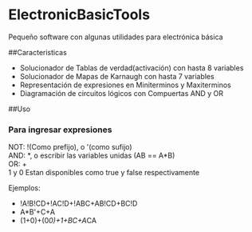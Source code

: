 # ElectronicBasicTools

Pequeño software con algunas utilidades para electrónica básica

##Caracteristicas

- Solucionador de Tablas de verdad(activación) con hasta 8 variables
- Solucionador de Mapas de Karnaugh con hasta 7 variables
- Representación de expresiones en Miniterminos y Maxiterminos
- Diagramación de circuitos lógicos con Compuertas AND y OR

##Uso
### Para ingresar expresiones

NOT: !(Como prefijo), o '(como sufijo)</br>
AND: \*, o escribir las variables unidas (AB  ==  A*B)</br>
OR: +</br>
1 y 0 Estan disponibles como true y false respectivamente</br>

Ejemplos:
- !A!B!CD+!AC!D+!ABC+AB!CD+BC!D
- A*B'+C+A
- (1+0)+(0*0)+1+BC+A*CA





